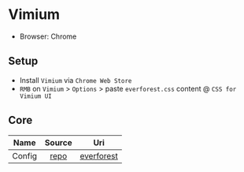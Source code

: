 # Vimium

- Browser: Chrome

## Setup

- Install `Vimium` via `Chrome Web Store`
- `RMB` on `Vimium` > `Options` > paste `everforest.css` content @ `CSS for Vimium UI`

## Core

|  Name  |                 Source                  |                                       Uri                                       |
| :----: | :-------------------------------------: | :-----------------------------------------------------------------------------: |
| Config | [repo](https://github.com/philc/vimium) | [everforest](https://github.com/mezdelex/VimiumConfig/tree/main/everforest.css) |
